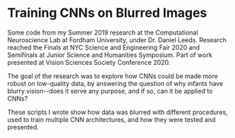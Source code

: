 # Training CNNs on Blurred Images
Some code from my Summer 2019 research at the Computational Neuroscience Lab at Fordham University, under Dr. Daniel Leeds.
Research reached the Finals at NYC Science and Engineering Fair 2020 and Semifinals at Junior Science and Humanities Symposium.
Part of work presented at Vision Sciences Society Conference 2020.

The goal of the research was to explore how CNNs could be made more robust on low-quality data, by answering the question of why infants have blurry vision--does it serve any purpose, and if so, can it be applied to CNNs?

These scripts I wrote show how data was blurred with different procedures, used to train multiple CNN architectures, and how they were tested and presented.
